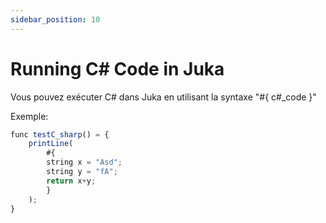 ```yaml
---
sidebar_position: 10
---
```


# Running C# Code in Juka

Vous pouvez exécuter C# dans Juka en utilisant la syntaxe "#{ c#_code }"

Exemple:
```jsx
func testC_sharp() = {
    printLine(
        #{
        string x = "Asd";
        string y = "fA";
        return x+y;
        }
    );
}
```